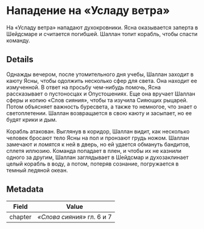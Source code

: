 # Нападение на «Усладу ветра»
На «Усладу ветра» нападают духокровники. Ясна оказывается заперта в Шейдсмаре и считается погибшей. Шаллан топит корабль, чтобы спасти команду.

## Details
Однажды вечером, после утомительного дня учебы, Шаллан заходит в каюту Ясны, чтобы одолжить несколько сфер для света. Она находит ее измученной. В ответ на просьбу чем-нибудь помочь, Ясна рассказывает о пустоносцах и Опустошениях. Еще она вручает Шаллан сферы и копию «Слов сияния», чтобы та изучила Сияющих рыцарей. Потом объясняет важность буресвета, а также то немногое, что знает о светоплетении. Шаллан возвращается в свою каюту и засыпает, но ее будят крики и дым.

Корабль атакован. Выглянув в коридор, Шаллан видит, как несколько человек бросают тело Ясны на пол и пронзают грудь ножом. Шаллан замечают и ломятся к ней в дверь, но ей удается обмануть бандитов, сплетя иллюзию. Команда попадает в плен, и чтобы их не казнили одного за другим, Шаллан заглядывает в Шейдсмар и духозаклинает целый корабль в воду, а потом, потеряв сознание, погружается в темный ледяной океан.

## Metadata
| Field | Value |
| ----- | ----- |
| chapter | *«Слова сияния»* гл. 6 и 7 |
